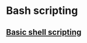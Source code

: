 # Bash scripting
## [Basic shell scripting](https://www.youtube.com/playlist?list=PLS1QulWo1RIYmaxcEqw5JhK3b-6rgdWO_)
